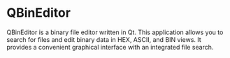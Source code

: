 # QBinEditor
QBinEditor is a binary file editor written in Qt. This application allows you to search for files and edit binary data in HEX, ASCII, and BIN views. It provides a convenient graphical interface with an integrated file search.
